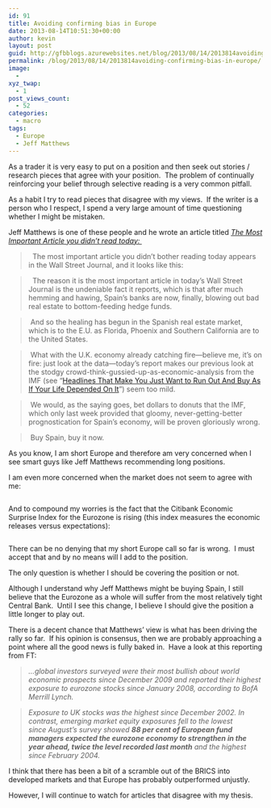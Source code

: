 ```yaml
---
id: 91
title: Avoiding confirming bias in Europe
date: 2013-08-14T10:51:30+00:00
author: kevin
layout: post
guid: http://gfbblogs.azurewebsites.net/blog/2013/08/14/2013814avoiding-confirming-bias-in-europe/
permalink: /blog/2013/08/14/2013814avoiding-confirming-bias-in-europe/
image:
  - 
xyz_twap:
  - 1
post_views_count:
  - 52
categories:
  - macro
tags:
  - Europe
  - Jeff Matthews
---
```

As a trader it is very easy to put on a position and then seek out stories / research pieces that agree with your position.  The problem of continually reinforcing your belief through selective reading is a very common pitfall.

As a habit I try to read pieces that disagree with my views.  If the writer is a person who I respect, I spend a very large amount of time questioning whether I might be mistaken.

Jeff Matthews is one of these people and he wrote an article titled _[The Most Important Article you didn&#8217;t read today: ](http://jeffmatthewsisnotmakingthisup.blogspot.com/2013/08/the-most-important-article-you-didnt.html)_

>   The most important article you didn’t bother reading today appears in the Wall Street Journal, and it looks like this:

> <span class="s1">  </span>The reason it is the most important article in today’s Wall Street Journal is the undeniable fact it reports, which is that after much hemming and hawing, Spain’s banks are now, finally, blowing out bad real estate to bottom-feeding hedge funds.

>  And so the healing has begun in the Spanish real estate market, which is to the E.U. as Florida, Phoenix and Southern California are to the United States.

>  What with the U.K. economy already catching fire—believe me, it’s on fire: just look at the data—today<span class="s2">’s</span> report makes our previous look at the stodgy crowd-think-gussied-up-as-economic-analysis from the IMF (see “[<span class="s3">Headlines That Make You Just Want to Run Out And Buy As If Your Life Depended On It</span>](http://jeffmatthewsisnotmakingthisup.blogspot.com/2013/08/headlines-that-make-you-just-want-to.html)”) seem too mild.

>  We would, as the saying goes, bet dollars to donuts that the IMF, which only last week provided that gloomy, never-getting-better prognostication for Spain’s economy, will be proven gloriously wrong.

>  Buy Spain, buy it now.

As you know, I am short Europe and therefore am very concerned when I see smart guys like Jeff Matthews recommending long positions.

I am even more concerned when the market does not seem to agree with me:

<img class="aligncenter" alt="" src="http://themacrotourist.com/blogs/SX5E%20Aug%2014%2013.gif" />

And to compound my worries is the fact that the Citibank Economic Surprise Index for the Eurozone is rising (this index measures the economic releases versus expectations):

<img class="aligncenter" alt="" src="http://themacrotourist.com/blogs/CESIUSD%20EU%20Aug%2014%2013.gif" />

There can be no denying that my short Europe call so far is wrong.  I must accept that and by no means will I add to the position.

The only question is whether I should be covering the position or not.

Although I understand why Jeff Matthews might be buying Spain, I still believe that the Eurozone as a whole will suffer from the most relatively tight Central Bank.  Until I see this change, I believe I should give the position a little longer to play out.

There is a decent chance that Matthews&#8217; view is what has been driving the rally so far.  If his opinion is consensus, then we are probably approaching a point where all the good news is fully baked in.  Have a look at this reporting from FT:

> _&#8230;global investors surveyed were their most bullish about world economic prospects since December 2009 and reported their highest exposure to eurozone stocks since January 2008, according to BofA Merrill Lynch._

> _Exposure to UK stocks was the highest since December 2002. In contrast, emerging market equity exposures fell to the lowest since August’s survey showed_ **_88 per cent of European fund managers expected the eurozone economy to strengthen in the year ahead, twice the level recorded last month_** _and the highest since February 2004._

I think that there has been a bit of a scramble out of the BRICS into developed markets and that Europe has probably outperformed unjustly.

However, I will continue to watch for articles that disagree with my thesis.